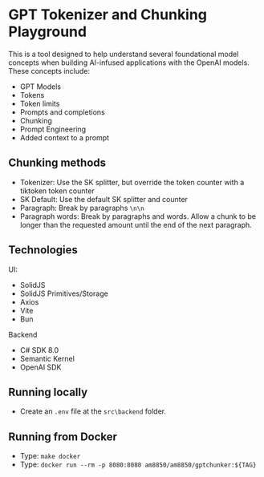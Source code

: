 # GPT Tokenizer and Chunking Playground

This is a tool designed to help understand several foundational model concepts when building AI-infused applications with the OpenAI models. These concepts include:

- GPT Models
- Tokens
- Token limits
- Prompts and completions
- Chunking
- Prompt Engineering
- Added context to a prompt

## Chunking methods

- Tokenizer: Use the SK splitter, but override the token counter with a tiktoken token counter
- SK Default: Use the default SK splitter and counter
- Paragraph: Break by paragraphs `\n\n`
- Paragraph words: Break by paragraphs and words. Allow a chunk to be longer than the requested amount until the end of the next paragraph.

## Technologies

UI:

- SolidJS
- SolidJS Primitives/Storage
- Axios
- Vite
- Bun

Backend

- C# SDK 8.0
- Semantic Kernel
- OpenAI SDK

## Running locally

- Create an `.env` file at the `src\backend` folder.

## Running from Docker

- Type: `make docker`
- Type: `docker run --rm -p 8080:8080 am8850/am8850/gptchunker:${TAG}`
